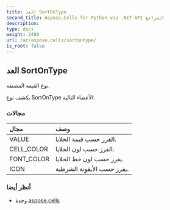 ```yaml
---
title: العد SortOnType
second_title: Aspose.Cells for Python via .NET API المراجع
description:
type: docs
weight: 2480
url: /ar/aspose.cells/sortontype/
is_root: false
---
```

##  العد SortOnType
نوع القيمة المصنفة.



يكشف نوع SortOnType الأعضاء التالية:

###  مجالات
| مجال| وصف|
| :- | :- |
| VALUE | الفرز حسب قيمة الخلايا.|
| CELL_COLOR | الفرز حسب لون الخلايا.|
| FONT_COLOR | يفرز حسب لون خط الخلايا.|
| ICON | يفرز حسب الأيقونة الشرطية.|



###  أنظر أيضا
* وحدة [aspose.cells](..)
